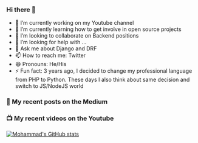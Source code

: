 ### Hi there 👋


- 🔭 I’m currently working on my Youtube channel
- 🌱 I’m currently learning how to get involve in open source projects
- 👯 I’m looking to collaborate on Backend positions
- 🤔 I’m looking for help with ...
- 💬 Ask me about Django and DRF
- 📫 How to reach me: Twitter
- 😄 Pronouns: He/His
- ⚡ Fun fact: 3 years ago, I decided to change my professional language from PHP to Python. These days I also think about same decision and switch to JS/NodeJS world


### 📝 My recent posts on the Medium
<!-- MEDIUM-POST-LIST:START -->
<!-- MEDIUM-POST-LIST:END -->

### 📺 My recent videos on the Youtube
<!-- YOUTUBE-POST-LIST:START -->
<!-- YOUTUBE-POST-LIST:END -->

[![Mohammad's GitHub stats](https://github-readme-stats.vercel.app/api?username=ghorbani-mohammad)](https://github.com/anuraghazra/github-readme-stats)

